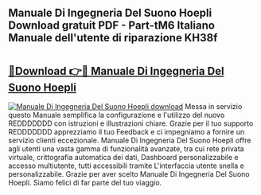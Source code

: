 ## Manuale Di Ingegneria Del Suono Hoepli Download gratuit PDF - Part-tM6 Italiano Manuale dell'utente di riparazione KH38f

# <h2><a href="http://dfepir1.blite.top/?on=Manuale+Di+Ingegneria+Del+Suono+Hoepli">🔗Download 👉🔴 Manuale Di Ingegneria Del Suono Hoepli</a></h2>

[![Manuale Di Ingegneria Del Suono Hoepli download](https://i.imgur.com/lujVjoI.png)](http://dfepir1.blite.top/?on=Manuale+Di+Ingegneria+Del+Suono+Hoepli)
Messa in servizio questo Manuale semplifica la configurazione e l'utilizzo del nuovo REDDDDDDD con istruzioni e illustrazioni chiare. Grazie per il tuo supporto REDDDDDDD apprezziamo il tuo Feedback e ci impegniamo a fornire un servizio clienti eccezionale. Manuale Di Ingegneria Del Suono Hoepli offre agli utenti una vasta gamma di funzionalità avanzate, tra cui rete privata virtuale, crittografia automatica dei dati, Dashboard personalizzabile e accesso multiutente, tutti accessibili tramite L'interfaccia utente snella e personalizzabile. Grazie per aver scelto Manuale Di Ingegneria Del Suono Hoepli. Siamo felici di far parte del tuo viaggio.
